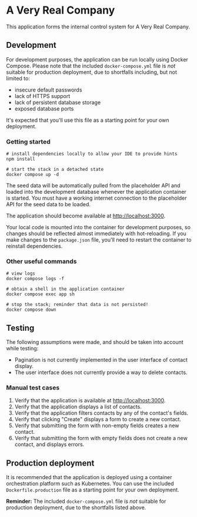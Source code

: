 # A Very Real Company

This application forms the internal control system for A Very Real Company.

## Development

For development purposes, the application can be run locally using Docker Compose.
Please note that the included `docker-compose.yml` file is _not_ suitable for production deployment, due to
shortfalls including, but not limited to:

- insecure default passwords
- lack of HTTPS support
- lack of persistent database storage
- exposed database ports

It's expected that you'll use this file as a starting point for your own deployment.

### Getting started

```shell
# install dependencies locally to allow your IDE to provide hints
npm install

# start the stack in a detached state
docker compose up -d
```

The seed data will be automatically pulled from the placeholder API and loaded into the development database
whenever the application container is started. You must have a working internet connection to the placeholder
API for the seed data to be loaded.

The application should become available at <http://localhost:3000>.

Your local code is mounted into the container for development purposes, so changes should be reflected almost
immediately with hot-reloading. If you make changes to the `package.json` file, you'll need to restart the
container to reinstall dependencies.

### Other useful commands

```shell
# view logs
docker compose logs -f

# obtain a shell in the application container
docker compose exec app sh

# stop the stack; reminder that data is not persisted!
docker compose down
```

## Testing

The following assumptions were made, and should be taken into account while testing:

- Pagination is not currently implemented in the user interface of contact display.
- The user interface does not currently provide a way to delete contacts.

### Manual test cases

1. Verify that the application is available at <http://localhost:3000>.
2. Verify that the application displays a list of contacts.
3. Verify that the application filters contacts by any of the contact's fields.
4. Verify that clicking "Create" displays a form to create a new contact.
5. Verify that submitting the form with non-empty fields creates a new contact.
6. Verify that submitting the form with empty fields does not create a new contact, and displays errors.

## Production deployment

It is recommended that the application is deployed using a container orchestration platform such as Kubernetes.
You can use the included `Dockerfile.production` file as a starting point for your own deployment.

**Reminder:** The included `docker-compose.yml` file is _not_ suitable for production deployment, due to
the shortfalls listed above.

